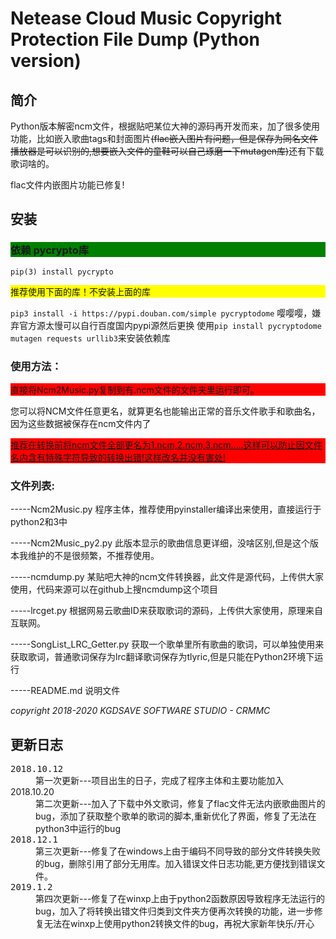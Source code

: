 <h1>Netease Cloud Music Copyright Protection File Dump (Python version)</h1>

<h2>简介</h2>


<p>Python版本解密ncm文件，根据贴吧某位大神的源码再开发而来，加了很多使用功能，比如嵌入歌曲tags和封面图片<del>(flac嵌入图片有问题，但是保存为同名文件播放器是可以识别的,想要嵌入文件的童鞋可以自己琢磨一下mutagen库)</del>还有下载歌词啥的。</p>
<p6>flac文件内嵌图片功能已修复!</p6>

<h2>安装</h2>
<h3 style="background-color:green">依赖 pycrypto库</h3>

<code>pip(3) install pycrypto</code>
<p style="background-color:yellow">推荐使用下面的库！不安装上面的库</p>
<code>pip3 install -i https://pypi.douban.com/simple pycryptodome</code>
嘤嘤嘤，嫌弃官方源太慢可以自行百度国内pypi源然后更换
使用<code>pip install pycryptodome mutagen requests urllib3</code>来安装依赖库

<h3>使用方法：</h3>
<p style="background-color:red">直接将Ncm2Music.py复制到有.ncm文件的文件夹里运行即可。</p>
您可以将NCM文件任意更名，就算更名也能输出正常的音乐文件歌手和歌曲名，因为这些数据被保存在ncm文件内了
<p style="background-color:red"><u>推荐在转换前将ncm文件全部更名为1.ncm,2.ncm,3.ncm.....这样可以防止因文件名内含有特殊字符导致的转换出错!这样改名并没有害处!</u></p>
<h3>文件列表:</h3>
<p>-----Ncm2Music.py 程序主体，推荐使用pyinstaller编译出来使用，直接运行于python2和3中</p>
<p>-----Ncm2Music_py2.py 此版本显示的歌曲信息更详细，没啥区别,但是这个版本我维护的不是很频繁，不推荐使用。</p>
<p>-----ncmdump.py 某贴吧大神的ncm文件转换器，此文件是源代码，上传供大家使用，代码来源可以在github上搜ncmdump这个项目</p>
<p>-----lrcget.py 根据网易云歌曲ID来获取歌词的源码，上传供大家使用，原理来自互联网。</p>
<p>-----SongList_LRC_Getter.py 获取一个歌单里所有歌曲的歌词，可以单独使用来获取歌词，普通歌词保存为lrc翻译歌词保存为tlyric,但是只能在Python2环境下运行</p>
<p>-----README.md 说明文件</p>

<em>copyright 2018-2020 KGDSAVE SOFTWARE STUDIO - CRMMC</em> 

<h2>更新日志</h2>
<dl>
  <dt><kbd>2018.10.12</kbd></dt>
    <dd>第一次更新---项目出生的日子，完成了程序主体和主要功能加入</dd>
  <dt></kbd>2018.10.20</kbd></dt>
    <dd>第二次更新---加入了下载中外文歌词，修复了flac文件无法内嵌歌曲图片的bug，添加了获取整个歌单的歌词的脚本,重新优化了界面，修复了无法在python3中运行的bug</dd>
  <dt><kbd>2018.12.1</kbd></dt>
    <dd>第三次更新---修复了在windows上由于编码不同导致的部分文件转换失败的bug，删除引用了部分无用库。加入错误文件日志功能,更方便找到错误文件。</dd>
  <dt><kbd>2019.1.2</kbd></dt>
    <dd>第四次更新---修复了在winxp上由于python2函数原因导致程序无法运行的bug，加入了将转换出错文件归类到文件夹方便再次转换的功能，进一步修复无法在winxp上使用python2转换文件的bug，再祝大家新年快乐/开心</dd>
</dl>